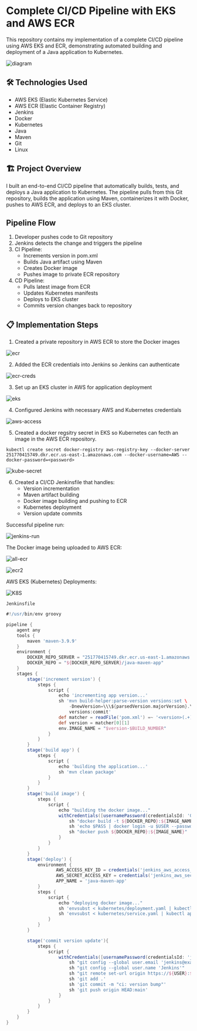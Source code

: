 # Complete CI/CD Pipeline with EKS and AWS ECR

This repository contains my implementation of a complete CI/CD pipeline using AWS EKS and ECR, demonstrating automated building and deployment of a Java application to Kubernetes.

![diagram](https://github.com/Princeton45/eks-ecr-complete-pipeline/blob/main/images/diagram.png)

## 🛠 Technologies Used

- AWS EKS (Elastic Kubernetes Service)
- AWS ECR (Elastic Container Registry)
- Jenkins
- Docker
- Kubernetes
- Java
- Maven
- Git
- Linux

## 🏗 Project Overview

I built an end-to-end CI/CD pipeline that automatically builds, tests, and deploys a Java application to Kubernetes. The pipeline pulls from this Git repository, builds the application using Maven, containerizes it with Docker, pushes to AWS ECR, and deploys to an EKS cluster.

## Pipeline Flow

1. Developer pushes code to Git repository
2. Jenkins detects the change and triggers the pipeline
3. CI Pipeline:
   - Increments version in pom.xml
   - Builds Java artifact using Maven
   - Creates Docker image
   - Pushes image to private ECR repository
4. CD Pipeline:
   - Pulls latest image from ECR
   - Updates Kubernetes manifests
   - Deploys to EKS cluster
   - Commits version changes back to repository

## 📋 Implementation Steps

1. Created a private repository in AWS ECR to store the Docker images

![ecr](https://github.com/Princeton45/eks-ecr-complete-pipeline/blob/main/images/aws-ecr.png)

2. Added the ECR credentials into Jenkins so Jenkins can authenticate

![ecr-creds](https://github.com/Princeton45/eks-ecr-complete-pipeline/blob/main/images/ecr-credentials.png)

3. Set up an EKS cluster in AWS for application deployment

![eks](https://github.com/Princeton45/eks-ecr-complete-pipeline/blob/main/images/eks.png)


4. Configured Jenkins with necessary AWS and Kubernetes credentials

![aws-access](https://github.com/Princeton45/eks-ecr-complete-pipeline/blob/main/images/aws-access.png)

5. Created a docker regsitry secret in EKS so Kubernetes can fecth an image in the AWS ECR repository.

`kubectl create secret docker-registry aws-registry-key --docker-server 251770415749.dkr.ecr.us-east-1.amazonaws.com --docker-username=AWS --docker-password=<password>`

![kube-secret](https://github.com/Princeton45/eks-ecr-complete-pipeline/blob/main/images/kube-secret.png)


6. Created a CI/CD Jenkinsfile that handles:
   - Version incrementation
   - Maven artifact building
   - Docker image building and pushing to ECR
   - Kubernetes deployment
   - Version update commits

Successful pipeline run:

![jenkins-run](https://github.com/Princeton45/eks-ecr-complete-pipeline/blob/main/images/jenkins-run.png)

The Docker image being uploaded to AWS ECR:

![all-ecr](https://github.com/Princeton45/eks-ecr-complete-pipeline/blob/main/images/all-ecr.png)

![ecr2](https://github.com/Princeton45/eks-ecr-complete-pipeline/blob/main/images/ecr2.png)

AWS EKS (Kubernetes) Deployments:

![K8S](https://github.com/Princeton45/eks-ecr-complete-pipeline/blob/main/images/k8s-deployments.png)



`Jenkinsfile`
```groovy
#!/usr/bin/env groovy

pipeline {
    agent any
    tools {
        maven 'maven-3.9.9'
    }
    environment {
        DOCKER_REPO_SERVER = "251770415749.dkr.ecr.us-east-1.amazonaws.com"
        DOCKER_REPO = "${DOCKER_REPO_SERVER}/java-maven-app"
    }
    stages {
        stage('increment version') {
            steps {
                script {
                    echo 'incrementing app version...'
                    sh 'mvn build-helper:parse-version versions:set \
                        -DnewVersion=\\\${parsedVersion.majorVersion}.\\\${parsedVersion.minorVersion}.\\\${parsedVersion.nextIncrementalVersion} \
                        versions:commit'
                    def matcher = readFile('pom.xml') =~ '<version>(.+)</version>'
                    def version = matcher[0][1]
                    env.IMAGE_NAME = "$version-$BUILD_NUMBER"
                }
            }
        }
        stage('build app') {
            steps {
                script {
                    echo 'building the application...'
                    sh 'mvn clean package'
                }
            }
        }
        stage('build image') {
            steps {
                script {
                    echo "building the docker image..."
                    withCredentials([usernamePassword(credentialsId: '08157819-e971-4cdd-b0c0-d6714087f3bd', passwordVariable: 'PASS', usernameVariable: 'USER')]){
                        sh "docker build -t ${DOCKER_REPO}:${IMAGE_NAME} ."
                        sh 'echo $PASS | docker login -u $USER --password-stdin ${DOCKER_REPO_SERVER}'
                        sh "docker push ${DOCKER_REPO}:${IMAGE_NAME}"
                    }
                }
            }
        }
        stage('deploy') {
            environment {
                   AWS_ACCESS_KEY_ID = credentials('jenkins_aws_access_key_id')
                   AWS_SECRET_ACCESS_KEY = credentials('jenkins_aws_secret_access_key')
                   APP_NAME = 'java-maven-app'
            }
            steps {
                script {
                    echo "deploying docker image..."
                    sh 'envsubst < kubernetes/deployment.yaml | kubectl apply -f -'
                    sh 'envsubst < kubernetes/service.yaml | kubectl apply -f -'
                }
            }
        }

        stage('commit version update'){
            steps {
                script {
                    withCredentials([usernamePassword(credentialsId: 'jenkins-github', passwordVariable: 'PASS', usernameVariable: 'USER')]){
                        sh "git config --global user.email 'jenkins@example.com'"
                        sh "git config --global user.name 'Jenkins'"
                        sh "git remote set-url origin https://${USER}:${PASS}@github.com/Princeton45/eks-ecr-complete-pipeline.git"
                        sh 'git add .'
                        sh 'git commit -m "ci: version bump"'
                        sh 'git push origin HEAD:main'
                    }
                }
            }
        }
    }
}
```

